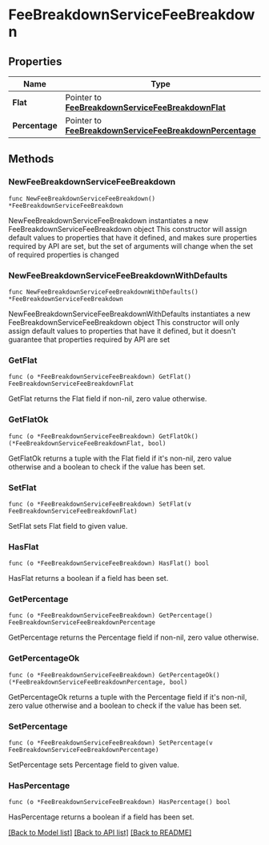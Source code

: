 # FeeBreakdownServiceFeeBreakdown

## Properties

Name | Type | Description | Notes
------------ | ------------- | ------------- | -------------
**Flat** | Pointer to [**FeeBreakdownServiceFeeBreakdownFlat**](FeeBreakdownServiceFeeBreakdownFlat.md) |  | [optional] 
**Percentage** | Pointer to [**FeeBreakdownServiceFeeBreakdownPercentage**](FeeBreakdownServiceFeeBreakdownPercentage.md) |  | [optional] 

## Methods

### NewFeeBreakdownServiceFeeBreakdown

`func NewFeeBreakdownServiceFeeBreakdown() *FeeBreakdownServiceFeeBreakdown`

NewFeeBreakdownServiceFeeBreakdown instantiates a new FeeBreakdownServiceFeeBreakdown object
This constructor will assign default values to properties that have it defined,
and makes sure properties required by API are set, but the set of arguments
will change when the set of required properties is changed

### NewFeeBreakdownServiceFeeBreakdownWithDefaults

`func NewFeeBreakdownServiceFeeBreakdownWithDefaults() *FeeBreakdownServiceFeeBreakdown`

NewFeeBreakdownServiceFeeBreakdownWithDefaults instantiates a new FeeBreakdownServiceFeeBreakdown object
This constructor will only assign default values to properties that have it defined,
but it doesn't guarantee that properties required by API are set

### GetFlat

`func (o *FeeBreakdownServiceFeeBreakdown) GetFlat() FeeBreakdownServiceFeeBreakdownFlat`

GetFlat returns the Flat field if non-nil, zero value otherwise.

### GetFlatOk

`func (o *FeeBreakdownServiceFeeBreakdown) GetFlatOk() (*FeeBreakdownServiceFeeBreakdownFlat, bool)`

GetFlatOk returns a tuple with the Flat field if it's non-nil, zero value otherwise
and a boolean to check if the value has been set.

### SetFlat

`func (o *FeeBreakdownServiceFeeBreakdown) SetFlat(v FeeBreakdownServiceFeeBreakdownFlat)`

SetFlat sets Flat field to given value.

### HasFlat

`func (o *FeeBreakdownServiceFeeBreakdown) HasFlat() bool`

HasFlat returns a boolean if a field has been set.

### GetPercentage

`func (o *FeeBreakdownServiceFeeBreakdown) GetPercentage() FeeBreakdownServiceFeeBreakdownPercentage`

GetPercentage returns the Percentage field if non-nil, zero value otherwise.

### GetPercentageOk

`func (o *FeeBreakdownServiceFeeBreakdown) GetPercentageOk() (*FeeBreakdownServiceFeeBreakdownPercentage, bool)`

GetPercentageOk returns a tuple with the Percentage field if it's non-nil, zero value otherwise
and a boolean to check if the value has been set.

### SetPercentage

`func (o *FeeBreakdownServiceFeeBreakdown) SetPercentage(v FeeBreakdownServiceFeeBreakdownPercentage)`

SetPercentage sets Percentage field to given value.

### HasPercentage

`func (o *FeeBreakdownServiceFeeBreakdown) HasPercentage() bool`

HasPercentage returns a boolean if a field has been set.


[[Back to Model list]](../README.md#documentation-for-models) [[Back to API list]](../README.md#documentation-for-api-endpoints) [[Back to README]](../README.md)


